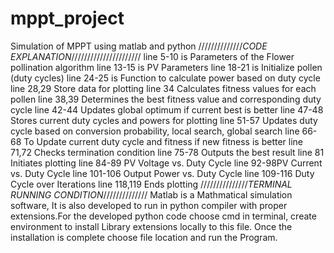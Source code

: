 # mppt_project
Simulation of MPPT using matlab and python
//////////////_CODE EXPLANATION_//////////////////////
line 5-10 is Parameters of the Flower pollination algorithm
line 13-15 is PV Parameters
line 18-21 is Initialize pollen (duty cycles)
line 24-25 is Function to calculate power based on duty cycle
line 28,29 Store data for plotting
line 34 Calculates fitness values for each pollen
line 38,39 Determines the best fitness value and corresponding duty cycle
line 42-44 Updates global optimum if current best is better
line 47-48 Stores current duty cycles and powers for plotting
line 51-57 Updates duty cycle based on conversion probability, local search, global search
line 66-68 To Update current duty cycle and fitness if new fitness is better
line 71,72 Checks termination condition
line 75-78 Outputs the best result
line 81 Initiates plotting
line 84-89 PV Voltage vs. Duty Cycle
line 92-98PV Current vs. Duty Cycle
line 101-106 Output Power vs. Duty Cycle
line 109-116 Duty Cycle over Iterations
line 118,119 Ends plotting
///////////////_TERMINAL RUNNING CONDITION_//////////////
Matlab is a Mathmatical simulation software, It is also developed to run in python compiler
with proper extensions.For the developed python code choose cmd in terminal, create environment to 
install Library extensions locally to this file. Once the installation is complete choose file 
location and run the Program.
